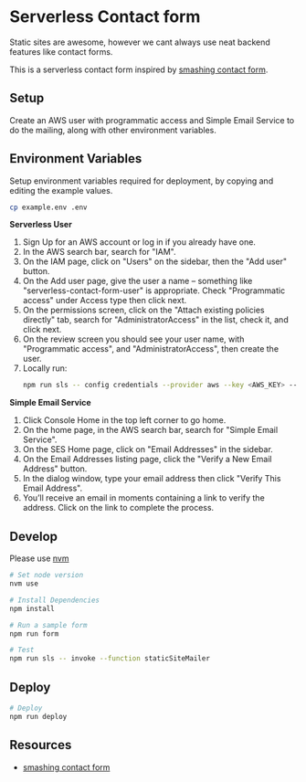 # Serverless Contact form

Static sites are awesome, however we cant always use neat backend features like contact forms.

This is a serverless contact form inspired by [smashing contact form].

## Setup

Create an AWS user with programmatic access and Simple Email Service to do the mailing, along with other environment variables.

## Environment Variables

Setup environment variables required for deployment, by copying and editing the example values.

```sh
cp example.env .env
```

**Serverless User**

1. Sign Up for an AWS account or log in if you already have one.
1. In the AWS search bar, search for "IAM".
1. On the IAM page, click on "Users" on the sidebar, then the "Add user" button.
1. On the Add user page, give the user a name – something like "serverless-contact-form-user" is appropriate. Check "Programmatic access" under Access type then click next.
1. On the permissions screen, click on the "Attach existing policies directly" tab, search for "AdministratorAccess" in the list, check it, and click next.
1. On the review screen you should see your user name, with "Programmatic access", and "AdministratorAccess", then create the user.
1. Locally run:
   ```sh
   npm run sls -- config credentials --provider aws --key <AWS_KEY> --secret <AWS_SECRET>
   ```

**Simple Email Service**

1. Click Console Home in the top left corner to go home.
1. On the home page, in the AWS search bar, search for "Simple Email Service".
1. On the SES Home page, click on "Email Addresses" in the sidebar.
1. On the Email Addresses listing page, click the "Verify a New Email Address" button.
1. In the dialog window, type your email address then click "Verify This Email Address".
1. You’ll receive an email in moments containing a link to verify the address. Click on the link to complete the process.

## Develop

Please use [nvm]

```sh
# Set node version
nvm use

# Install Dependencies
npm install

# Run a sample form
npm run form

# Test
npm run sls -- invoke --function staticSiteMailer
```

## Deploy

```sh
# Deploy
npm run deploy
```

## Resources

- [smashing contact form]

<!-- MARKDOWN REFERENCES -->

[nvm]: https://github.com/nvm-sh/nvm
[smashing contact form]: https://www.smashingmagazine.com/2018/05/building-serverless-contact-form-static-website/
